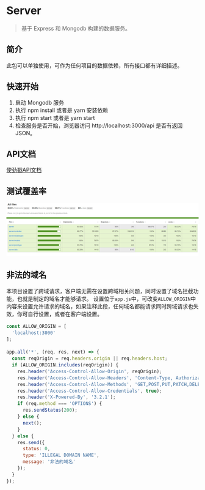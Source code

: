 # Server

> 基于 Express 和 Mongodb 构建的数据服务。

## 简介

此包可以单独使用，可作为任何项目的数据依赖，所有接口都有详细描述。

## 快速开始

  1. 启动 Mongodb 服务
  2. 执行 npm install 或者是 yarn 安装依赖
  3. 执行 npm start 或者是 yarn start
  4. 检查服务是否开始，浏览器访问 http://localhost:3000/api 是否有返回JSON。

## API文档

[使劲戳API文档](../API.md)

## 测试覆盖率

![测试覆盖率](../screenshots/server_test_cover.jpg)

## 非法的域名

本项目设置了跨域请求，客户端无需在设置跨域相关问题，同时设置了域名拦截功能，也就是制定的域名才能够请求。
设置位于`app.js`中，可改变`ALLOW_ORIGIN`中内容来设置允许请求的域名，如果注释此段，任何域名都能请求同时跨域请求也失效，你可自行设置，或者在客户端设置。

```javascript
const ALLOW_ORIGIN = [
  'localhost:3000'
];

app.all('*', (req, res, next) => {
  const reqOrigin = req.headers.origin || req.headers.host;
  if (ALLOW_ORIGIN.includes(reqOrigin)) {
    res.header('Access-Control-Allow-Origin', reqOrigin);
    res.header('Access-Control-Allow-Headers', 'Content-Type, Authorization, X-Requested-With');
    res.header('Access-Control-Allow-Methods', 'GET,POST,PUT,PATCH,DELETE,OPTIONS');
    res.header('Access-Control-Allow-Credentials', true);
    res.header('X-Powered-By', '3.2.1');
    if (req.method === 'OPTIONS') {
      res.sendStatus(200);
    } else {
      next();
    }
  } else {
    res.send({
      status: 0,
      type: 'ILLEGAL DOMAIN NAME',
      message: '非法的域名'
    });
  }
});
```
